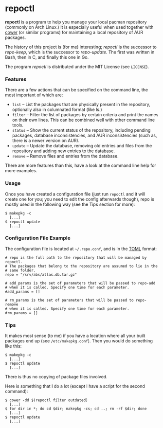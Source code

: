 repoctl
========

**repoctl** is a program to help you manage your local pacman repository
(commonly on Arch Linux.) It is especially useful when used together with
[cower](https://github.com/falconindy/cower) (or similar programs) for
maintaining a local repository of AUR packages.

The history of this project is (for me) interesting; *repoctl* is the
successor to *repo-keep*, which is the successor to *repo-update*.
The first was written in Bash, then in C, and finally this one in Go.

The program *repoctl* is distributed under the MIT License (see `LICENSE`).

### Features
There are a few actions that can be specified on the command line, the most
important of which are:

  - `list` – List the packages that are physically present in the repository,
    optionally also in columnated format (like ls.)
  - `filter` – Filter the list of packages by certain criteria and print the
    names on their own lines. This can be combined well with other command
    line tools.
  - `status` – Show the current status of the repository, including pending
    packages, database inconsistencies, and AUR inconsistencies (such as,
    there is a newer version on AUR).
  - `update` – Update the database, removing old entries and files from the
    repository and adding new entries to the database.
  - `remove` – Remove files and entries from the database.

There are more features than this, have a look at the command line help for
more examples.

### Usage
Once you have created a configuration file (just run `repoctl` and it will
create one for you; you need to edit the config afterwards though), repo
is mostly used in the following way (see the Tips section for more):

    $ makepkg -c
      [...]
    $ repoctl update
      [...]


### Configuration File Example
The configuration file is located at `~/.repo.conf`, and is in the
[TOML](https://github.com/toml-lang/toml) format:

    # repo is the full path to the repository that will be managed by repoctl.
    # The packages that belong to the repository are assumed to lie in the
    # same folder.
    repo = "/srv/abs/atlas.db.tar.gz"

    # add_params is the set of parameters that will be passed to repo-add
    # when it is called. Specify one time for each parameter.
    #add_params = []

    # rm_params is the set of parameters that will be passed to repo-remove
    # when it is called. Specify one time for each parameter.
    #rm_params = []

### Tips
It makes most sense (to me) if you have a location where all your built
packages end up (see `/etc/makepkg.conf`). Then you would do something like
this:

    $ makepkg -c
      [...]
    $ repoctl update
      [...]

There is thus no copying of package files involved.

Here is something that I do a lot (except I have a script for the second
command):

    $ cower -dd $(repoctl filter outdated)
      [...]
    $ for dir in *; do cd $dir; makepkg -cs; cd ..; rm -rf $dir; done
      [...]
    $ repoctl update
      [...]

